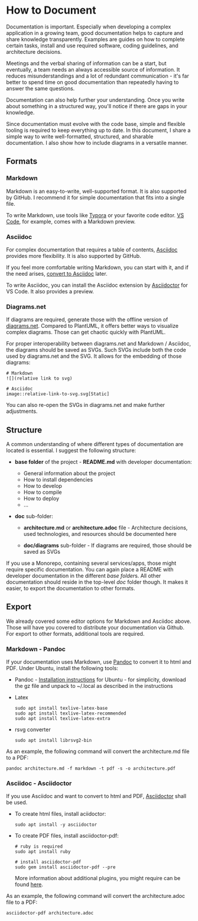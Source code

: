 # How to Document

Documentation is important. Especially when developing a complex application in a growing team, good documentation helps to capture and share knowledge transparently. Examples are guides on how to complete certain tasks, install and use required software, coding guidelines, and architecture decisions.

Meetings and the verbal sharing of information can be a start, but eventually, a team needs an always accessible source of information. It reduces misunderstandings and a lot of redundant communication - it's far better to spend time on good documentation than repeatedly having to answer the same questions.

Documentation can also help further your understanding. Once you write about something in a structured way, you'll notice if there are gaps in your knowledge.

Since documentation must evolve with the code base, simple and flexible tooling is required to keep everything up to date.
In this document, I share a simple way to write well-formatted, structured, and sharable documentation. I also show how to include diagrams in a versatile manner.

## Formats

### Markdown

Markdown is an easy-to-write, well-supported format. It is also supported by GitHub. I recommend it for simple documentation that fits into a single file.

To write Markdown, use tools like [Typora](https://typora.io/) or your favorite code editor. [VS Code](https://code.visualstudio.com/), for example, comes with a Markdown preview.

### Asciidoc

For complex documentation that requires a table of contents, [Asciidoc](https://asciidoc.org/) provides more flexibility. It is also supported by GitHub.

If you feel more comfortable writing Markdown, you can start with it, and if the need arises, [convert to Asciidoc](https://github.com/asciidoctor/kramdown-asciidoc) later.

To write Asciidoc, you can install the Asciidoc extension by [Asciidoctor](https://asciidoctor.org/) for VS Code. It also provides a preview.

### Diagrams.net

If diagrams are required, generate those with the offline version of [diagrams.net](https://www.diagrams.net/). Compared to PlantUML, it offers better ways to visualize complex diagrams. Those can get chaotic quickly with PlantUML.

For proper interoperability between diagrams.net and Markdown / Asciidoc, the diagrams should be saved as SVGs. Such SVGs include both the code used by diagrams.net and the SVG. It allows for the embedding of those diagrams:

```
# Markdown
![](relative link to svg)

# Asciidoc
image::relative-link-to-svg.svg[Static]
```

You can also re-open the SVGs in diagrams.net and make further adjustments.

## Structure

A common understanding of where different types of documentation are located is essential. I suggest the following structure:

- **base folder** of the project - **README.md** with developer documentation:

  - General information about the project
  - How to install dependencies
  - How to develop
  - How to compile
  - How to deploy
  - ...

- **doc** sub-folder:

  - **architecture.md** or **architecture.adoc** file - Architecture decisions, used technologies, and resources should be documented here

  - **doc/diagrams** sub-folder - If diagrams are required, those should be saved as SVGs

If you use a Monorepo, containing several services/apps, those might require specific documentation. You can again place a README with developer documentation in the different *base folder*s. All other documentation should reside in the top-level *doc* folder though. It makes it easier, to export the documentation to other formats.

## Export

We already covered some editor options for Markdown and Asciidoc above. Those will have you covered to distribute your documentation via Github. For export to other formats, additional tools are required.

### Markdown - Pandoc

If your documentation uses Markdown, use [Pandoc](https://pandoc.org/) to convert it to html and PDF. Under Ubuntu, install the following tools:

- Pandoc - [Installation instructions](https://pandoc.org/installing.html#linux) for Ubuntu - for simplicity, download the gz file and unpack to ~/.local as described in the instructions

- Latex

  ```
  sudo apt install texlive-latex-base
  sudo apt install texlive-latex-recommended
  sudo apt install texlive-latex-extra
  ```

- rsvg converter
  ````
  sudo apt install librsvg2-bin
  ````

As an example, the following command will convert the architecture.md file to a PDF:

````
pandoc architecture.md -f markdown -t pdf -s -o architecture.pdf
````

### Asciidoc - Asciidoctor

If you use Asciidoc and want to convert to html and PDF, [Asciidoctor](https://asciidoctor.org/) shall be used.

- To create html files, install aciidoctor:
  ````
  sudo apt install -y asciidoctor
  ````

- To create PDF files, install asciidoctor-pdf:
  ````
  # ruby is required 
  sudo apt install ruby
  
  # install asciidoctor-pdf
  sudo gem install asciidoctor-pdf --pre
  ````

  More information about additional plugins, you might require can be found [here](https://comtronic.com.au/how-to-install-and-configure-asciidoctor-pdf/).

As an example, the following command will convert the architecture.adoc file to a PDF:

````
asciidoctor-pdf architecture.adoc
````

